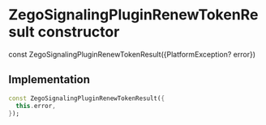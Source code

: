 


# ZegoSignalingPluginRenewTokenResult constructor






const
ZegoSignalingPluginRenewTokenResult({PlatformException? error})





## Implementation

```dart
const ZegoSignalingPluginRenewTokenResult({
  this.error,
});
```







